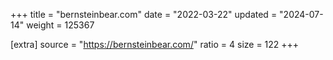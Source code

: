 +++
title = "bernsteinbear.com"
date = "2022-03-22"
updated = "2024-07-14"
weight = 125367

[extra]
source = "https://bernsteinbear.com/"
ratio = 4
size = 122
+++
